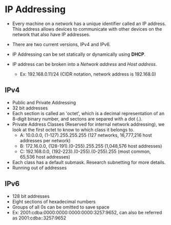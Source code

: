 # IP Addressing

* Every machine on a network has a unique identifier called an IP address. This address allows devices to communicate with other devices on the network that also have IP addresses.

* There are two current versions, IPv4 and IPv6.

* IP Addressing can be set statically or dynamically using __DHCP__.

* IP address can be broken into a _Network address_ and _Host address_.
	* Ex: 192.168.0.11/24 (CIDR notation, network address is 192.168.0)

## IPv4

* Public and Private Addressing
* 32 bit addresses
* Each section is called an 'octet', which is a decimal representation of an 8-digit binary number, and sectons are separed with a dot (.).
* Private Address Classes (Reserved for internal network addressing), we look at the first octet to know to which class it belongs to.
	* A: 10.0.0.0, (1-127).255.255.255 (127 networks, 16,777,216 host addresses per network)
	* B: 172.16.0.0, (128-191).(0-255).255.255 (1,048,576 host addresses)
	* C: 192.168.0.0, (192-223).(0-255).(0-255).255 (most common, 65,536 host addresses)
* Each class has a default submask. Research subnetting for more details.
* Running out of addresses

## IPv6

* 128 bit addresses
* Eight sections of hexadecimal numbers
* Groups of all 0s can be omitted to save space
* Ex: 2001:cdba:0000:0000:0000:0000:3257:9652, can also be referred as 2001:cdba::3257:9652
